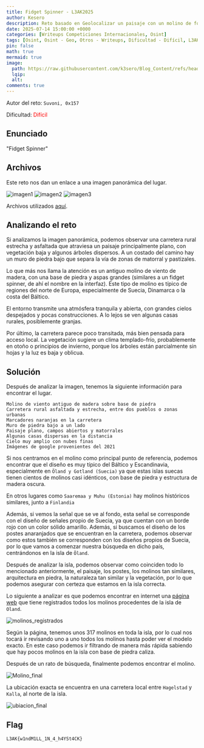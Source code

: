 ```yaml
---
title: Fidget Spinner - L3AK2025
author: Kesero
description: Reto basado en Geolocalizar un paisaje con un molino de fondo
date: 2025-07-14 15:00:00 +0000
categories: [Writeups Competiciones Internacionales, Osint]
tags: [Osint, Osint - Geo, Otros - Writeups, Dificultad - Difícil, L3AKCTF]
pin: false
math: true
mermaid: true
image:
  path: https://raw.githubusercontent.com/k3sero/Blog_Content/refs/heads/main/Competiciones_Internacionales_Writeups/2025/L3AKCTF2025/Osint/fidget_spinner/images/1.png
  lqip: 
  alt: 
comments: true
---
```

Autor del reto: `Suvoni, 0x157`

Dificultad: <font color=red>Difícil</font>

## Enunciado

"Fidget Spinner"

## Archivos

Este reto nos dan un enlace a una imagen panorámica del lugar.

![imagen1](https://raw.githubusercontent.com/k3sero/Blog_Content/refs/heads/main/Competiciones_Internacionales_Writeups/2025/L3AKCTF2025/Osint/fidget_spinner/images/imagen1.png)
![imagen2](https://raw.githubusercontent.com/k3sero/Blog_Content/refs/heads/main/Competiciones_Internacionales_Writeups/2025/L3AKCTF2025/Osint/fidget_spinner/images/imagen2.png)
![imagen3](https://raw.githubusercontent.com/k3sero/Blog_Content/refs/heads/main/Competiciones_Internacionales_Writeups/2025/L3AKCTF2025/Osint/fidget_spinner/images/imagen%203.png)

Archivos utilizados [aquí](https://github.com/k3sero/Blog_Content/tree/main/Competiciones_Internacionales_Writeups/2025/L3AKCTF2025/Osint/fidget_spinner).

## Analizando el reto

Si analizamos la imagen panorámica, podemos observar una carretera rural estrecha y asfaltada que atraviesa un paisaje principalmente plano, con vegetación baja y algunos árboles dispersos. A un costado del camino hay un muro de piedra bajo que separa la vía de zonas de matorral y pastizales.

Lo que más nos llama la atención es un antiguo molino de viento de madera, con una base de piedra y aspas grandes (similares a un fidget spinner, de ahí el nombre en la interfaz). Este tipo de molino es típico de regiones del norte de Europa, especialmente de Suecia, Dinamarca o la costa del Báltico.

El entorno transmite una atmósfera tranquila y abierta, con grandes cielos despejados y pocas construcciones. A lo lejos se ven algunas casas rurales, posiblemente granjas.

Por último, la carretera parece poco transitada, más bien pensada para acceso local. La vegetación sugiere un clima templado-frío, probablemente en otoño o principios de invierno, porque los árboles están parcialmente sin hojas y la luz es baja y oblicua.

## Solución

Después de analizar la imagen, tenemos la siguiente información para encontrar el lugar.

```
Molino de viento antiguo de madera sobre base de piedra
Carretera rural asfaltada y estrecha, entre dos pueblos o zonas urbanas
Marcadores naranjas en la carretera
Muro de piedra bajo a un lado
Paisaje plano, campos abiertos y matorrales
Algunas casas dispersas en la distancia
Cielo muy amplio con nubes finas
Imágenes de google provenientes del 2021
```

Si nos centramos en el molino como principal punto de referencia, podemos encontrar que el diseño es muy típico del Báltico y Escandinavia, especialmente en `Öland y Gotland (Suecia)` ya que estas islas suecas tienen cientos de molinos casi idénticos, con base de piedra y estructura de madera oscura.

En otros lugares como `Saaremaa y Muhu (Estonia)` hay molinos históricos similares, junto a `Finlandia`

Además, si vemos la señal que se ve al fondo, esta señal se corresponde con el diseño de señales propio de Suecia, ya que cuentan con un borde rojo con un color sólido amarillo. Además, si buscamos el diseño de los postes anaranjados que se encuentran en la carretera, podemos observar como estos también se corresponden con los diseños propios de Suecia, por lo que vamos a comenzar nuestra búsqueda en dicho país, centrándonos en la isla de `Öland`.

Después de analizar la isla, podemos observar como coinciden todo lo mencionado anteriormente, el paisaje, los postes, los molinos tan similares, arquitectura en piedra, la naturaleza tan similar y la vegetación, por lo que podemos asegurar con certeza que estamos en la isla correcta.

Lo siguiente a analizar es que podemos encontrar en internet una [página web](https://milldatabase.org/states/sweden-summary-kalmar) que tiene registrados todos los molinos procedentes de la isla de `Oland`.

![molinos_registrados](https://raw.githubusercontent.com/k3sero/Blog_Content/refs/heads/main/Competiciones_Internacionales_Writeups/2025/L3AKCTF2025/Osint/fidget_spinner/images/molinos_registrados.png)

Según la página, tenemos unos 317 molinos en toda la isla, por lo cual nos tocará ir revisando uno a uno todos los molinos hasta poder ver el modelo exacto. En este caso podemos ir filtrando de manera más rápida sabiendo que hay pocos molinos en la isla con base de piedra caliza.

Después de un rato de búsqueda, finalmente podemos encontrar el molino.

![Molino_final](https://raw.githubusercontent.com/k3sero/Blog_Content/refs/heads/main/Competiciones_Internacionales_Writeups/2025/L3AKCTF2025/Osint/fidget_spinner/images/molino_final.png)

La ubicación exacta se encuentra en una carretera local entre `Hagelstad` y `Kalla`, al norte de la isla.

![ubiacion_final](https://raw.githubusercontent.com/k3sero/Blog_Content/refs/heads/main/Competiciones_Internacionales_Writeups/2025/L3AKCTF2025/Osint/fidget_spinner/images/ubicacion_final.png)

## Flag
`L3AK{w1ndM1LL_1N_4_h4YSt4CK}`